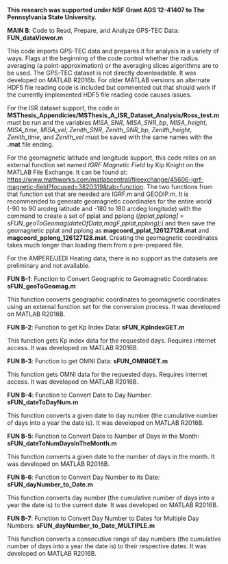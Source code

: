 **This research was supported under NSF Grant AGS 12-41407 to The Pennsylvania State University.**


**MAIN B**: Code to Read, Prepare, and Analyze GPS-TEC Data: **FUN_dataViewer.m**

This code imports GPS-TEC data and prepares it for analysis in a variety of ways. Flags at the beginning of the code control whether the radius averaging (a point-approximation) or the averaging slices algorithms are to be used. The GPS-TEC dataset is not directly downloadable. It was developed on MATLAB R2016b. For older MATLAB versions an alternate HDF5 file reading code is included but commented out that should work if the currently implemented HDF5 file reading code causes issues.

For the ISR dataset support, the code in **MSThesis_Appendicies/MSThesis_A_ISR_Dataset_Analysis/Ross_test.m** must be run and the variables *MISA_SNR*, *MISA_SNR_bp*, *MISA_height*, *MISA_time*, *MISA_vel*, *Zenith_SNR*, *Zenith_SNR_bp*, *Zenith_height*, *Zenith_time*, and *Zenith_vel* must be saved with the same names with the **.mat** file ending.

For the geomagnetic latitude and longitude support, this code relies on an external function set named *IGRF Magnetic Field* by Kip Knight on the MATLAB File Exchange. It can be found at: https://www.mathworks.com/matlabcentral/fileexchange/45606-igrf-magnetic-field?focused=3820319&tab=function. The two functions from that function set that are needed are IGRF.m and GEODIP.m. It is recommended to generate geomagnetic coordinates for the entire world (-90 to 90 arcdeg latitude and -180 to 180 arcdeg longitude) with the command to create a set of pplat and pplong (*[pplat,pplong] = sFUN_geoToGeomag(dateOfData,magF,pplat,pplong);*) and then save the geomagnetic pplat and pplong as **magcoord_pplat_126127128.mat** and **magcoord_pplong_126127128.mat**. Creating the geomagnetic coordinates takes much longer than loading them from a pre-prepared file.

For the AMPERE/JEDI Heating data, there is no support as the datasets are preliminary and not available.


**FUN B-1**: Function to Convert Geographic to Geomagnetic Coordinates: **sFUN_geoToGeomag.m**

This function converts geographic coordinates to geomagnetic coordinates using an external function set for the conversion process. It was developed on MATLAB R2016B.


**FUN B-2**: Function to get Kp Index Data: **sFUN_KpIndexGET.m**

This function gets Kp index data for the requested days. Requires internet access. It was developed on MATLAB R2016B.


**FUN B-3**: Function to get OMNI Data: **sFUN_OMNIGET.m**

This function gets OMNI data for the requested days. Requires internet access. It was developed on MATLAB R2016B.


**FUN B-4**: Function to Convert Date to Day Number: **sFUN_dateToDayNum.m**

This function converts a given date to day number (the cumulative number of days into a year the date is). It was developed on MATLAB R2016B.


**FUN B-5**: Function to Convert Date to Number of Days in the Month: **sFUN_dateToNumDaysInTheMonth.m**

This function converts a given date to the number of days in the month. It was developed on MATLAB R2016B.


**FUN B-6**: Function to Convert Day Number to its Date: **sFUN_dayNumber_to_Date.m**

This function converts day number (the cumulative number of days into a year the date is) to the current date. It was developed on MATLAB R2016B.


**FUN B-7**: Function to Convert Day Number to Dates for Multiple Day Numbers: **sFUN_dayNumber_to_Date_MULTIPLE.m**

This function converts a consecutive range of day numbers (the cumulative number of days into a year the date is) to their respective dates. It was developed on MATLAB R2016B.
